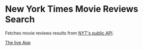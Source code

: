 # New York Times Movie Reviews Search

Fetches movie reviews results from [NYT's public
API](http://developer.nytimes.com/docs/read/movie_reviews_api#).

[The live App](http://nytmoviereviews.herokuapp.com/)

